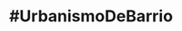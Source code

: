 ---
layout: default
title: "#UrbanismoDeBarrio"
subtitulo: "<a href='http://ayuncordoba.es/index.php?option=com_content&view=article&id=301:vela-de-la-fuensanta&catid=107:visita-la-provincia-y-fiestas-locales&Itemid=96'><span class='highlight'>Velá de la Fuensanta 2012</span></a>. 6 al 9 de Septiembre"
descripcion: "Queremos ayudar a recuperar el solar del antiguo Cine Fuensanta desde la participación vecinal y el debate. A través de diferentes actividades mostraremos alternativas para iniciar su recuperación ¡Te esperamos!"
descripcion_corta: "Participa en la recuperación del solar del antiguo Cine Fuensanta"
creditos: 
 organizan: "Organizan: <a href='http://colaborativa.eu'><strong>Colaborativa</strong></a> y <a href='http://edificioscontenedor.blogspot.com.es/'><strong>Tercera Piel Arquitectura</strong></a>. Colaboran: <a href='http://www.almarquitectura.com'>Antonio Lara de alm arquitectura</a>, <a href='http://www.jardinbotanicodecordoba.com/'> Rafael Blázquez del Aula de la Naturaleza Asomadilla del IMGEMA</a>, <a href='http://www.lap-arquitectos.com'>Laura Paños de LAP arquitectos</a> y <a href='http://www.jardineroencordoba.es'>Gregorio Sánchez de jardineroencordoba.es</a>"
 colaboran: "#UrbanismoDeBarrio agradece la ayuda de el <a href='http://consejodistritosureste.blogspot.com.es/'><strong>Consejo Distrito Sureste</strong></a>, la <a href='http://www.ayuncordoba.es/fiestas-.html/'><strong>Delegación de Tradiciones Populares del Ayuntamiento de Córdoba</strong></a>, la AAVV Virgen de Linares, el <a href='http://www.ipepcordoba.es/ipepcordoba/index.html/'>Instituto Provincial de Educación Permanente de Córdoba</a>, el <a href='http://www.jardinbotanicodecordoba.com/'>Jardín Botánico de Córdoba</a> y el <a href='http://www.imdcordoba.org/'>Instituto Municipal de Deportes</a>"
imprimir_notificacion: "Necesitamos tu ayuda para difundir la actividad, haz click para imprimir el póster y colócalo por el barrio ¡Muchas gracias!"

actividad:
 - titulo: Paseo guiado por el barrio
   slug: paseo
   horario: 
    fecha: {natural: Jueves 6 de Septiembre, formateada: 2012-09-06 }
    hora: " De 20:30 a 21:30"
   inscripcion: {titulo: sin inscripción previa }
   descripcion: "¿Quieres conocer más sobre la Fuensanta y el solar que recuperaremos? ¿Tienes <span class='highlight'>fotos antiguas</span> y quieres compartirlas con nosotros? Acompáñanos en un paseo que comenzará en el solar las 20:30 y terminará a las 21:30 en el Pocito para la lectura del pregón inaugural."
 - titulo: Taller de mobiliario urbano reciclado
   slug: mobiliario
   horario: 
    fecha: {natural: Viernes 7 de Septiembre, formateada: 2012-09-07 }
    hora: "De 10:00 a 12:30"
   inscripcion: {titulo: "¡Reserva tu plaza, es gratis!", url: http://tallermobiliario-urbanismodebarrio.eventbrite.es  }
   descripcion: "Un banco, una farola o una pérgola pueden transformar un solar abandonado en un espacio público lleno de vida. Os mostraremos iniciativas que se han realizado en otros barrios y construiremos unos bancos para el solar. Coordinado por <a href='http://colaborativa.eu'><strong>Colaborativa</strong></a> y <a href='http://edificioscontenedor.blogspot.com.es/'><strong>Tercera Piel Arquitectura</strong></a>."

 - titulo: Taller de huertos urbanos
   slug: huertos
   horario: 
    fecha: {natural: Sábado 8 de Septiembre, formateada: 2012-09-08 }
    hora: "De 10:00 a 12:30"
   inscripcion: {titulo: "¡Reserva tu plaza, es gratis!", url: http://huertos-urbanismodebarrio.eventbrite.es  }
   descripcion: "¿Te gustaría transformar un solar en un huerto donde poder aprender a cultivar tus propias hierbas aromáticas y alimentos? Os enseñaremos los principios fundamentales para comenzar un huerto urbano en el solar. Coordinado por <strong><a href='http://www.jardinbotanicodecordoba.com/'>Rafael Blázquez, Dinamizador del Aula de la Naturaleza de la Asomadilla del IMGEMA Jardín Botánico de Córdoba</a></strong>."

 - titulo: Urbanismo para niños
   slug: infantil
   horario: 
    fecha: {natural: Domingo 9 de Septiembre, formateada: 2012-09-09 }
    hora: "De 10:00 a 11:30"
   inscripcion: {titulo: "¡Reserva tu plaza, es gratis!", url: http://ninos-urbanismodebarrio.eventbrite.es }
   subtitulo_inscripcion: "Hay n plazas libres"
   descripcion: "Los más pequeños construirán una maqueta y un collage, diseñarán su barrio ideal y conocerán la importancia del espacio público en nuestros barrios. La actividad estará coordinada por <strong><a href='http://www.almarquitectura.com'>Antonio Lara, arquitecto</a></strong>, y <strong><a href='http://www.lap-arquitectos.com'>Laura Paños, arquitecta y profesora</a></strong>. Terminaremos a las 11:30 justo a tiempo para disfrutar de la huevada de las 12:00."

footer: "diseño web @colaborativaeu · contenidos @colaborativaeu y @tercerapiel · Código fuente compartido con licencia <a href=''> MIT</a>, textos e imágenes con licencia <a href=''>CC BY 3.0.</a> </br> Diseñado y hecho en <a href=''>Córdoba, Andalucía</a> · Hecho con <a href=''>github pages</a>, <a href=''>jekyll</a>, <a href=''>SASS</a>, <a href=''>Compass</a> y <a href=''>Sharrre</a>"

nota_inicial: "Todas las actividades tienen lugar en el <span class='highlight'><a href='http://goo.gl/maps/Ka4hT'>solar del antiguo Cine Fuensanta</a></span> en la calle Hernando de Magallanes"

nota_final: "Para coordinar mejor las actividades te agradecemos que realices la inscripción. No obstante, puedes presentarte directamente en el solar el mismo día de la actividad."
nota_final_web: "Puedes contactar con nosotros a través de <a href='https://www.facebook.com/UrbanismoDeBarrio'>Facebook</a> o email <a href='#'><span id='my-email'>por favor activa javascript para ver el email</span></a>"
nota_final_impresa: "Para más información y reservar tu plaza visita <a href='#'>www.urbanismodebarrio.com</a>"
---